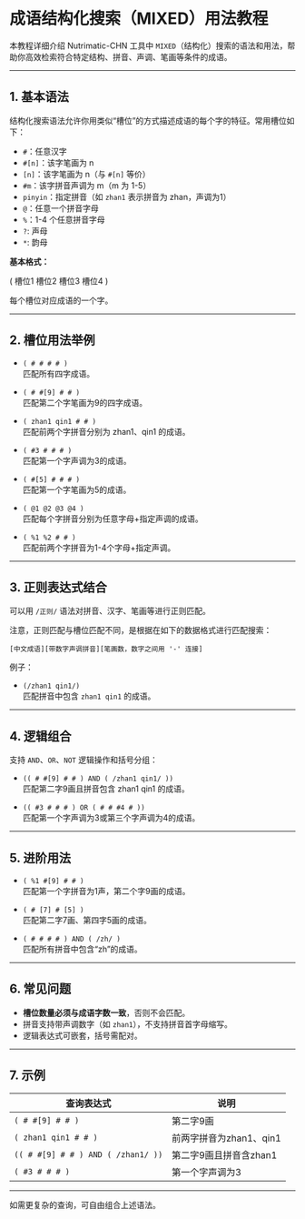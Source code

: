 # 成语结构化搜索（MIXED）用法教程

本教程详细介绍 Nutrimatic-CHN 工具中 `MIXED`（结构化）搜索的语法和用法，帮助你高效检索符合特定结构、拼音、声调、笔画等条件的成语。

---

## 1. 基本语法

结构化搜索语法允许你用类似“槽位”的方式描述成语的每个字的特征。常用槽位如下：

- `#`：任意汉字
- `#[n]`：该字笔画为 n
- `[n]`：该字笔画为 n（与 `#[n]` 等价）
- `#m`：该字拼音声调为 m（m 为 1-5）
- `pinyin`：指定拼音（如 `zhan1` 表示拼音为 zhan，声调为1）
- `@`：任意一个拼音字母
- `%`：1-4 个任意拼音字母
- `?`: 声母
- `*`: 韵母

**基本格式：**

( 槽位1 槽位2 槽位3 槽位4 )

每个槽位对应成语的一个字。

---

## 2. 槽位用法举例

- `( # # # # )`  
  匹配所有四字成语。

- `( # #[9] # # )`  
  匹配第二个字笔画为9的四字成语。

- `( zhan1 qin1 # # )`  
  匹配前两个字拼音分别为 zhan1、qin1 的成语。

- `( #3 # # # )`  
  匹配第一个字声调为3的成语。

- `( #[5] # # # )`  
  匹配第一个字笔画为5的成语。

- `( @1 @2 @3 @4 )`  
  匹配每个字拼音分别为任意字母+指定声调的成语。

- `( %1 %2 # # )`  
  匹配前两个字拼音为1-4个字母+指定声调。

---

## 3. 正则表达式结合

可以用 `/正则/` 语法对拼音、汉字、笔画等进行正则匹配。

注意，正则匹配与槽位匹配不同，是根据在如下的数据格式进行匹配搜索：

`[中文成语][带数字声调拼音][笔画数，数字之间用 '-' 连接]`

例子：
- `(/zhan1 qin1/)`  
  匹配拼音中包含 `zhan1 qin1` 的成语。

---

## 4. 逻辑组合

支持 `AND`、`OR`、`NOT` 逻辑操作和括号分组：

- `(( # #[9] # # ) AND ( /zhan1 qin1/ ))`  
  匹配第二字9画且拼音包含 zhan1 qin1 的成语。

- `(( #3 # # # ) OR ( # # #4 # ))`  
  匹配第一个字声调为3或第三个字声调为4的成语。

---

## 5. 进阶用法

- `( %1 #[9] # # )`  
  匹配第一个字拼音为1声，第二个字9画的成语。

- `( # [7] # [5] )`  
  匹配第二字7画、第四字5画的成语。

- `( # # # # ) AND ( /zh/ )`  
  匹配所有拼音中包含“zh”的成语。

---

## 6. 常见问题

- **槽位数量必须与成语字数一致**，否则不会匹配。
- 拼音支持带声调数字（如 `zhan1`），不支持拼音首字母缩写。
- 逻辑表达式可嵌套，括号需配对。

---

## 7. 示例

| 查询表达式                        | 说明                         |
| --------------------------------- | ---------------------------- |
| `( # #[9] # # )`                  | 第二字9画                    |
| `( zhan1 qin1 # # )`              | 前两字拼音为zhan1、qin1      |
| `(( # #[9] # # ) AND ( /zhan1/ ))`| 第二字9画且拼音含zhan1       |
| `( #3 # # # )`                    | 第一个字声调为3              |
---

如需更复杂的查询，可自由组合上述语法。